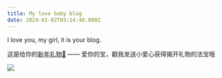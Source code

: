 ```yaml
---
title: My love baby blog
date: 2024-01-02T03:14:40.000Z
---
```

I﻿ love you, my girl, it is your blog.

这是给你的[新年礼物🎁](https://fancy-cat-f708b4.netlify.app/admin) —— 爱你的宝，戳我发送小爱心获得揭开礼物的法宝哦

![](/images/wechatimg175.jpeg)
